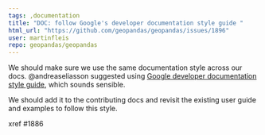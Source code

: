 ```yaml
---
tags: ,documentation
title: "DOC: follow Google's developer documentation style guide "
html_url: "https://github.com/geopandas/geopandas/issues/1896"
user: martinfleis
repo: geopandas/geopandas
---
```


We should make sure we use the same documentation style across our docs. @andreaseliasson suggested using [Google developer documentation style guide](https://developers.google.com/style/highlights), which sounds sensible.

We should add it to the contributing docs and revisit the existing user guide and examples to follow this style.

xref #1886 